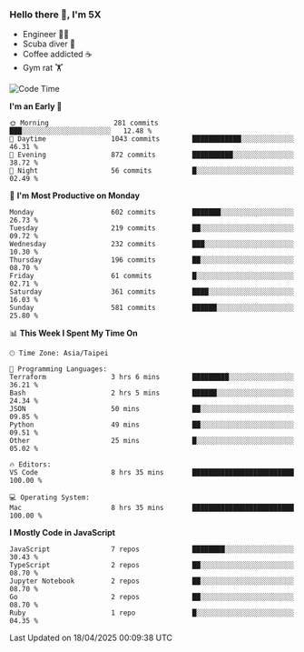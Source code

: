 ### Hello there 👋, I'm 5X

* Engineer 👨‍💻
* Scuba diver 🤿
* Coffee addicted ☕️
* Gym rat 🏋️

<!--START_SECTION:waka-->
![Code Time](http://img.shields.io/badge/Code%20Time-1%2C548%20hrs%2059%20mins-blue)

**I'm an Early 🐤** 

```text
🌞 Morning                281 commits         ███░░░░░░░░░░░░░░░░░░░░░░   12.48 % 
🌆 Daytime                1043 commits        ████████████░░░░░░░░░░░░░   46.31 % 
🌃 Evening                872 commits         ██████████░░░░░░░░░░░░░░░   38.72 % 
🌙 Night                  56 commits          █░░░░░░░░░░░░░░░░░░░░░░░░   02.49 % 
```
📅 **I'm Most Productive on Monday** 

```text
Monday                   602 commits         ███████░░░░░░░░░░░░░░░░░░   26.73 % 
Tuesday                  219 commits         ██░░░░░░░░░░░░░░░░░░░░░░░   09.72 % 
Wednesday                232 commits         ███░░░░░░░░░░░░░░░░░░░░░░   10.30 % 
Thursday                 196 commits         ██░░░░░░░░░░░░░░░░░░░░░░░   08.70 % 
Friday                   61 commits          █░░░░░░░░░░░░░░░░░░░░░░░░   02.71 % 
Saturday                 361 commits         ████░░░░░░░░░░░░░░░░░░░░░   16.03 % 
Sunday                   581 commits         ██████░░░░░░░░░░░░░░░░░░░   25.80 % 
```


📊 **This Week I Spent My Time On** 

```text
🕑︎ Time Zone: Asia/Taipei

💬 Programming Languages: 
Terraform                3 hrs 6 mins        █████████░░░░░░░░░░░░░░░░   36.21 % 
Bash                     2 hrs 5 mins        ██████░░░░░░░░░░░░░░░░░░░   24.34 % 
JSON                     50 mins             ██░░░░░░░░░░░░░░░░░░░░░░░   09.85 % 
Python                   49 mins             ██░░░░░░░░░░░░░░░░░░░░░░░   09.51 % 
Other                    25 mins             █░░░░░░░░░░░░░░░░░░░░░░░░   05.02 % 

🔥 Editors: 
VS Code                  8 hrs 35 mins       █████████████████████████   100.00 % 

💻 Operating System: 
Mac                      8 hrs 35 mins       █████████████████████████   100.00 % 
```

**I Mostly Code in JavaScript** 

```text
JavaScript               7 repos             ████████░░░░░░░░░░░░░░░░░   30.43 % 
TypeScript               2 repos             ██░░░░░░░░░░░░░░░░░░░░░░░   08.70 % 
Jupyter Notebook         2 repos             ██░░░░░░░░░░░░░░░░░░░░░░░   08.70 % 
Go                       2 repos             ██░░░░░░░░░░░░░░░░░░░░░░░   08.70 % 
Ruby                     1 repo              █░░░░░░░░░░░░░░░░░░░░░░░░   04.35 % 
```




 Last Updated on 18/04/2025 00:09:38 UTC
<!--END_SECTION:waka-->
